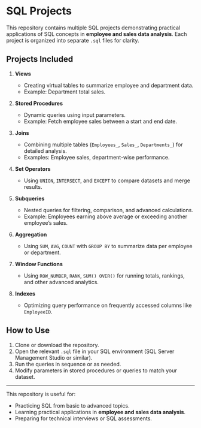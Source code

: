 # SQL Projects

This repository contains multiple SQL projects demonstrating practical applications of SQL concepts in **employee and sales data analysis**. Each project is organized into separate `.sql` files for clarity.  

## Projects Included

1. **Views**  
   - Creating virtual tables to summarize employee and department data.  
   - Example: Department total sales.

2. **Stored Procedures**  
   - Dynamic queries using input parameters.  
   - Example: Fetch employee sales between a start and end date.

3. **Joins**  
   - Combining multiple tables (`Employees_`, `Sales_`, `Departments_`) for detailed analysis.  
   - Examples: Employee sales, department-wise performance.

4. **Set Operators**  
   - Using `UNION`, `INTERSECT`, and `EXCEPT` to compare datasets and merge results.

5. **Subqueries**  
   - Nested queries for filtering, comparison, and advanced calculations.  
   - Example: Employees earning above average or exceeding another employee’s sales.

6. **Aggregation**  
   - Using `SUM`, `AVG`, `COUNT` with `GROUP BY` to summarize data per employee or department.

7. **Window Functions**  
   - Using `ROW_NUMBER`, `RANK`, `SUM() OVER()` for running totals, rankings, and other advanced analytics.

8. **Indexes**  
   - Optimizing query performance on frequently accessed columns like `EmployeeID`.

## How to Use

1. Clone or download the repository.  
2. Open the relevant `.sql` file in your SQL environment (SQL Server Management Studio or similar).  
3. Run the queries in sequence or as needed.  
4. Modify parameters in stored procedures or queries to match your dataset.

---

This repository is useful for:  

- Practicing SQL from basic to advanced topics.  
- Learning practical applications in **employee and sales data analysis**.  
- Preparing for technical interviews or SQL assessments.
